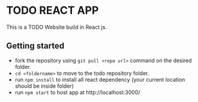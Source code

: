 # TODO REACT APP

This is a TODO Website build in React js.

## Getting started

* fork the repository using `git pull <repo url>` command on the desired folder.
* `cd <foldername>` to move to the todo repository folder.
* run `npm install` to install all react dependency (your current location should be inside folder)
* run `npm start` to host app at http://localhost:3000/

